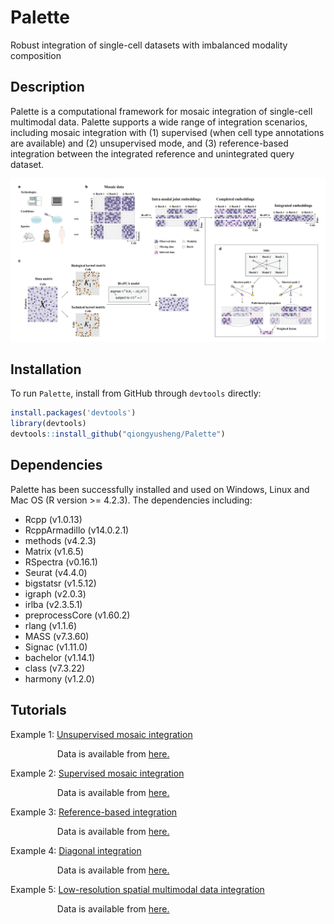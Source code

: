# Palette
Robust integration of single-cell datasets with imbalanced modality composition

## Description

Palette is a computational framework for mosaic integration of single-cell multimodal data. Palette supports a wide range of integration scenarios, including mosaic integration with (1) supervised (when cell type annotations are available) and (2) unsupervised mode, and (3) reference-based integration between the integrated reference and unintegrated query dataset.

![Overview](https://github.com/qiongyusheng/Palette/blob/main/tutorials/Palette_overview.png)

## Installation
To run `Palette`, install from GitHub through ``devtools`` directly:

```R
install.packages('devtools')
library(devtools)
devtools::install_github("qiongyusheng/Palette")
```

## Dependencies
Palette has been successfully installed and used on Windows, Linux and Mac OS (R version >= 4.2.3). The dependencies including:
- Rcpp (v1.0.13)
- RcppArmadillo (v14.0.2.1)
- methods (v4.2.3)
- Matrix (v1.6.5)
- RSpectra (v0.16.1)
- Seurat (v4.4.0)
- bigstatsr (v1.5.12)
- igraph (v2.0.3)
- irlba (v2.3.5.1)
- preprocessCore (v1.60.2)
- rlang (v1.1.6)
- MASS (v7.3.60)
- Signac (v1.11.0)
- bachelor (v1.14.1)
- class (v7.3.22)
- harmony (v1.2.0)

## Tutorials

Example 1: [Unsupervised mosaic integration](https://github.com/qiongyusheng/Palette/blob/main/tutorials/Unsupervised%20mosaic%20integration%20using%20Palette.ipynb)

&nbsp;&nbsp;&nbsp;&nbsp;&nbsp;&nbsp;&nbsp;&nbsp;&nbsp;&nbsp;&nbsp;&nbsp;&nbsp;&nbsp;&nbsp;&nbsp;&nbsp;&nbsp; Data is available from [here.](https://drive.google.com/drive/folders/1odz_MkWqfNY-MpzPYju6JGN1K-1AxtWj?usp=drive_link)

Example 2: [Supervised mosaic integration](https://github.com/qiongyusheng/Palette/blob/main/tutorials/Supervised%20mosaic%20integration%20using%20Palette.ipynb)

&nbsp;&nbsp;&nbsp;&nbsp;&nbsp;&nbsp;&nbsp;&nbsp;&nbsp;&nbsp;&nbsp;&nbsp;&nbsp;&nbsp;&nbsp;&nbsp;&nbsp;&nbsp; Data is available from [here.](https://drive.google.com/drive/folders/1odz_MkWqfNY-MpzPYju6JGN1K-1AxtWj?usp=drive_link)

Example 3: [Reference-based integration](https://github.com/qiongyusheng/Palette/blob/main/tutorials/Reference-based%20integration%20using%20Palette.ipynb)

&nbsp;&nbsp;&nbsp;&nbsp;&nbsp;&nbsp;&nbsp;&nbsp;&nbsp;&nbsp;&nbsp;&nbsp;&nbsp;&nbsp;&nbsp;&nbsp;&nbsp;&nbsp; Data is available from [here.](https://cellxgene.cziscience.com/collections/9b02383a-9358-4f0f-9795-a891ec523bcc)

Example 4: [Diagonal integration](https://github.com/qiongyusheng/Palette/blob/main/tutorials/Diagonal%20integration%20using%20Palette.ipynb)

&nbsp;&nbsp;&nbsp;&nbsp;&nbsp;&nbsp;&nbsp;&nbsp;&nbsp;&nbsp;&nbsp;&nbsp;&nbsp;&nbsp;&nbsp;&nbsp;&nbsp;&nbsp; Data is available from [here.](https://drive.google.com/drive/folders/1p8zRSE6hcQIM4giQRY6k3Ijw6wUUrxeD?usp=drive_link)

Example 5: [Low-resolution spatial multimodal data integration](https://github.com/qiongyusheng/Palette/blob/main/tutorials/10x_Visium_Human_Tonsil.ipynb)

&nbsp;&nbsp;&nbsp;&nbsp;&nbsp;&nbsp;&nbsp;&nbsp;&nbsp;&nbsp;&nbsp;&nbsp;&nbsp;&nbsp;&nbsp;&nbsp;&nbsp;&nbsp; Data is available from [here.](https://drive.google.com/drive/folders/1AD7rS5muCiq1cINcDs_lLP48PAjO3_Iv?usp=drive_link)
